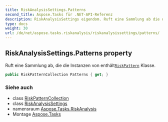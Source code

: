 ```yaml
---
title: RiskAnalysisSettings.Patterns
second_title: Aspose.Tasks für .NET-API-Referenz
description: RiskAnalysisSettings eigendom. Ruft eine Sammlung ab die die Instanzen von enthältRiskPattern Klasse.
type: docs
weight: 30
url: /de/net/aspose.tasks.riskanalysis/riskanalysissettings/patterns/
---
```

## RiskAnalysisSettings.Patterns property

Ruft eine Sammlung ab, die die Instanzen von enthält[`RiskPattern`](../../riskpattern/) Klasse.

```csharp
public RiskPatternCollection Patterns { get; }
```

### Siehe auch

* class [RiskPatternCollection](../../riskpatterncollection/)
* class [RiskAnalysisSettings](../)
* namensraum [Aspose.Tasks.RiskAnalysis](../../riskanalysissettings/)
* Montage [Aspose.Tasks](../../../)


